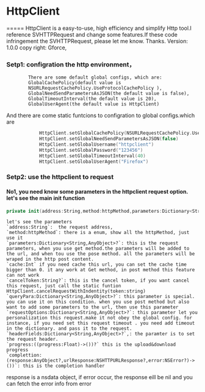 # HttpClient
=====
HttpClient is a easy-to-use, high efficiency and simplify Http tool.I reference SVHTTPRequest and change some features.If these code 
infringement the SVHTTPRequest, please let me know. Thanks.
 Version: 1.0.0   copy right: Gforce,
### Setp1: configration the http environment， 
            There are some default global configs, which are:
            GlobalCachePolicy(default value is
            NSURLRequestCachePolicy.UseProtocolCachePolicy ),
            GlobalNeedSendParametersAsJSON(the default value is false),
            GlobalTimeoutInterval(the default value is 20), 
            GlobalUserAgent(the default value is HttpClient)           
And there are come static funtcions to configration to global configs.which are 
``` Swift
            HttpClient.setGlobalCachePolicy(NSURLRequestCachePolicy.UseProtocolCachePolicy)
            HttpClient.setGlobalNeedSendParametersAsJSON(false)
            HttpClient.setGlobalUsername("httpclient") 
            HttpClient.setGlobalPassword("123456")
            HttpClient.setGlobalTimeoutInterval(40)
            HttpClient.setGlobalUserAgent("Firefox")
 ```
 ### Setp2: use the httpclient to request
 #### No1, you need know some parameters in the httpclient request option. let's see the main init function
 ``` Swift
private init(address:String,method:httpMethod,parameters:Dictionary<String,AnyObject>?, cache:Int,cancelToken:String?,queryPara:Dictionary<String,AnyObject>?, requestOptions:Dictionary<String,AnyObject>?,headerFields:Dictionary<String,AnyObject>?, progress:((progress:Float)->())?,complettion:(response:AnyObject?,urlResponse:NSHTTPURLResponse?,error:NSError?)->()){
```
    let's see the parameters
    `address:String`:  the request address,
    `method:httpMethod`: there is a enum, show all the httpMethod, just use it
    `parameters:Dictionary<String,AnyObject>?`: this is the request parameters, when you use get method.the parameters will be added to the url, and when tou use the pose method. all the parameters will be wraped in the http post content.
    `cache:Int` if you need cache this url, you can set the cache time bigger than 0. it any work at Get method, in post method this feature can not work
    `cancelToken:String?`: this is the cancel token, if you want cancel this request, just call the static funtion HttpClient.cancelRequestWithIndentity(token:string)
    `queryPara:Dictionary<String,AnyObject>?`: this parameter is special.  you can use it on this condition. when you use post method but also want to add some parameters to the url, then use this parameter
    `requestOptions:Dictionary<String,AnyObject>?`: this parameter let you personalization this request.make it not obey the global config. for instance, if you need set this request timeout . you need add timeout in the dictionary. and pass it to the request.
    `headerFields:Dictionary<String,AnyObject>?`,: the paramter is to set the request header.
    `progress:((progress:Float)->())?` this is the upload&download progress
    `complettion:(response:AnyObject?,urlResponse:NSHTTPURLResponse?,error:NSError?)->())`: this is the completion handler
 response is a nsdata object, if error occur, the response eill be nil and you can fetch the error info from error
